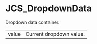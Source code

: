 # JCS_DropdownData

Dropdown data container.

<table>
  <tr>
    <td>value</td>
    <td>Current dropdown value.</td>
  </tr>
</table>
